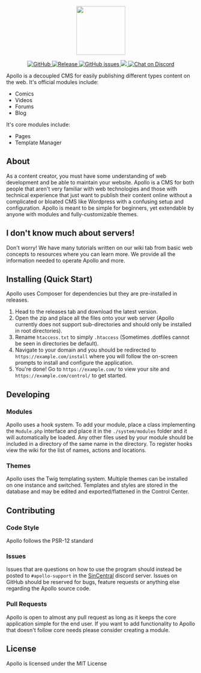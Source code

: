 <p align="center">
    <img src="https://apollo.sincentral.net/assets/apollo_logo.svg" height="130" />
</p>
<p align="center">
  <a href="https://github.com/SeeBeyondDev/Apollo/blob/master/LICENSE" alt="License">
    <img alt="GitHub" src="https://img.shields.io/github/license/SeeBeyondDev/Apollo">
  </a>
  <a href="https://github.com/SeeBeyondDev/Apollo/releases" alt="Releases">
    <img alt="Release" src="https://img.shields.io/github/v/release/SeeBeyondDev/Apollo?include_prereleases">
  </a>
  <a href="https://github.com/SeeBeyondDev/Apollo/issues" alt="Issues">
    <img alt="GitHub issues" src="https://img.shields.io/github/issues/SeeBeyondDev/Apollo">
  </a>
  <a href="https://github.com/SeeBeyondDev/Apollo/graphs/contributors" alt="Contributors">
      <img src="https://img.shields.io/github/contributors/badges/shields" />
  </a>
  <a href="https://discord.gg/fxF8MPm">
    <img src="https://img.shields.io/discord/673330782357422091?logo=discord" alt="Chat on Discord">
  </a>
</p>

Apollo is a decoupled CMS for easily publishing different types content on the web. It's official modules include:
- Comics
- Videos
- Forums
- Blog

It's core modules include:
- Pages
- Template Manager

## About
As a content creator, you must have some understanding of web development and be able to maintain your website. Apollo is a CMS for both people that aren't very familiar with web technologies and those with technical experience that just want to publish their content online without a complicated or bloated CMS like Wordpress with a confusing setup and configuration.
Apollo is meant to be simple for beginners, yet extendable by anyone with modules and fully-customizable themes.

## I don't know much about servers!
Don't worry! We have many tutorials written on our wiki tab from basic web concepts to resources where you can learn more.
We provide all the information needed to operate Apollo and more.

## Installing (Quick Start)
Apollo uses Composer for dependencies but they are pre-installed in releases.
1. Head to the releases tab and download the latest version.
2. Open the zip and place all the files onto your web server (Apollo currently does not support sub-directories and should only be installed in root directories).
3. Rename `htaccess.txt` to simply `.htaccess` (Sometimes .dotfiles cannot be seen in directories be default).
4. Navigate to your domain and you should be redirected to `https://example.com/install` where you will follow the on-screen prompts to install and configure the application.
5. You're done! Go to `https://example.com/` to view your site and `https://example.com/control/` to get started.

## Developing

### Modules
Apollo uses a hook system.
To add your module, place a class implementing the `Module.php` interface and place it in the `./system/modules` folder and it will automatically be loaded. Any other files used by your module should be included in a directory of the same name in the directory.
To register hooks view the wiki for the list of names, actions and locations.
### Themes
Apollo uses the Twig templating system. Multiple themes can be installed on one instance and switched. Templates and styles are stored in the database and may be edited and exported/flattened in the Control Center.

## Contributing

### Code Style
Apollo follows the PSR-12 standard
### Issues
Issues that are questions on how to use the program should instead be posted to `#apollo-support` in the [SinCentral](https://sincentral.net/discord) discord server.
Issues on GitHub should be reserved for bugs, feature requests or anything else regarding the Apollo source code.

### Pull Requests
Apollo is open to almost any pull request as long as it keeps the core application simple for the end user.
If you want to add functionality to Apollo that doesn't follow core needs please consider creating a module. 

## License
Apollo is licensed under the MIT License
